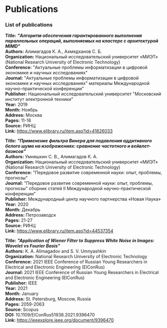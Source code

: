 # Publications
### List of publications

**Title:** ***"Алгоритм обеспечения гарантированного выполнения параллельных операций, выполняемых на кластере с архитектурой MIMD"***  
**Authors:** Алимагадов К. А., Ахмедханов С. Б.  
**Organization:** Национальный исследовательский университет «МИЭТ» (National Research University of Electronic Technology)  
**Conference:** "Актуальные проблемы информатизации в цифровой экономике и научных исследованиях"  
**Journal:** "Актуальные проблемы информатизации в цифровой экономике и научных исследованиях" материалы Международной научно-практической конференции"  
**Publisher:** Национальный исследовательский университет "Московский институт электронной техники"  
**Year:** 2019  
**Month:** Ноябрь  
**Address:** Москва  
**Pages:** 11-16  
**Source:** РИНЦ  
**Link:** https://www.elibrary.ru/item.asp?id=41826033  
  
  
**Title:** ***"Применение фильтра Винера для подавления аддитивного белого шума на изображениях: сравнение частотного и вейвлет-базисов"***  
**Authors:** Умняшкин С. В., Алимагадов К. А.  
**Organization:** Национальный исследовательский университет «МИЭТ» (National Research University of Electronic Technology)  
**Conference:** "Передовое развитие современной науки: опыт, проблемы, прогнозы"  
**Journal:** "Передовое развитие современной науки: опыт, проблемы, прогнозы" сборник статей II Международной научно-практической конференции"  
**Publisher:** Международный центр научного партнерства «Новая Наука»  
**Year:** 2020  
**Month:** Декабрь  
**Address:** Петрозаводск  
**Pages:** 21-27  
**Source:** РИНЦ  
**Link:** https://www.elibrary.ru/item.asp?id=44537354  
  
  
**Title:** ***"Application of Wiener Filter to Suppress White Noise in Images: Wavelet vs Fourier Basis"***  
**Authors:** K. A. Alimagadov and S. V. Umnyashkin  
**Organization:** National Research University of Electronic Technology  
**Conference:** 2021 IEEE Conference of Russian Young Researchers in Electrical and Electronic Engineering (ElConRus)  
**Journal:** 2021 IEEE Conference of Russian Young Researchers in Electrical and Electronic Engineering (ElConRus)  
**Publisher:** IEEE  
**Year:** 2021  
**Month:** January  
**Address:** St. Petersburg, Moscow, Russia  
**Pages:** 2059-2063  
**Source:** Scopus  
**DOI:** 10.1109/ElConRus51938.2021.9396470  
**Link:** https://ieeexplore.ieee.org/document/9396470  
